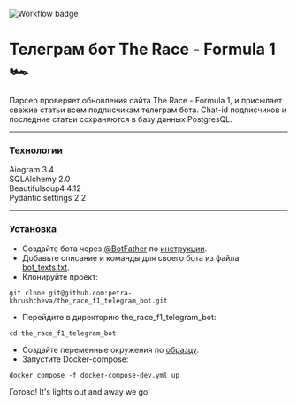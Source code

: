 ![Workflow badge](https://github.com/petra-khrushcheva/the_race_f1_telegram_bot/actions/workflows/main.yml/badge.svg)

# Телеграм бот The Race - Formula 1 🏎️

Парсер проверяет обновления сайта The Race - Formula 1, и присылает свежие статьи всем подписчикам телеграм бота. 
Chat-id подписчиков и последние статьи сохраняются в базу данных PostgresQL.
***
### Технологии
Aiogram 3.4  
SQLAlchemy 2.0  
Beautifulsoup4 4.12  
Pydantic settings 2.2
***
### Установка
- Создайте бота через [@BotFather](https://t.me/botfather) по [инструкции](https://core.telegram.org/bots/tutorial#obtain-your-bot-token).
- Добавьте описание и команды для своего бота из файла [bot_texts.txt](https://github.com/petra-khrushcheva/the_race_f1_telegram_bot/blob/main/bot_texts.txt).
- Клонируйте проект:
```
git clone git@github.com:petra-khrushcheva/the_race_f1_telegram_bot.git
``` 
- Перейдите в директорию the_race_f1_telegram_bot:
```
cd the_race_f1_telegram_bot
``` 
- Cоздайте переменные окружения по [образцу](https://github.com/petra-khrushcheva/the_race_f1_telegram_bot/blob/main/.env.example).
- Запустите Docker-compose:
```
docker compose -f docker-compose-dev.yml up
``` 
Готово! It's lights out and away we go!
